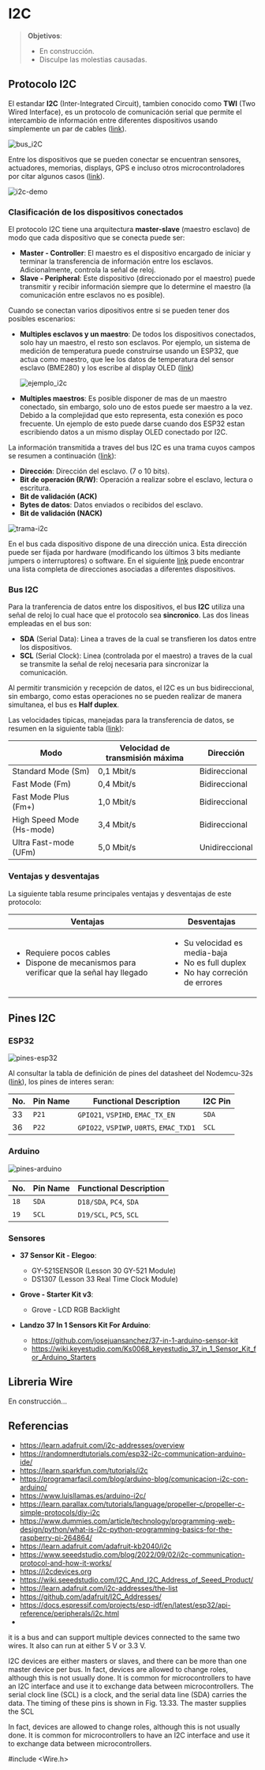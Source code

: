 # I2C

> **Objetivos**:
> * En construcción.
> * Disculpe las molestias causadas.

## Protocolo I2C

El estandar **I2C** (Inter-Integrated Circuit), tambien conocido como **TWI** (Two Wired Interface), es un protocolo de comunicación serial que permite el intercambio de información entre diferentes dispositivos usando simplemente un par de cables ([link](https://learn.parallax.com/tutorials/language/propeller-c/propeller-c-simple-protocols/diy-i2c)).

![bus_i2C](i2cBusExample.png)

Entre los dispositivos que se pueden conectar se encuentran sensores, actuadores, memorias, displays, GPS e incluso otros microcontroladores por citar algunos casos ([link](https://learn.adafruit.com/i2c-addresses/overview)).

![i2c-demo](sensors_i2cdemo_bb.png)

### Clasificación de los dispositivos conectados

El protocolo I2C tiene una arquitectura **master-slave** (maestro esclavo) de modo que cada dispositivo que se conecta puede ser:
* **Master - Controller**: El maestro es el dispositivo encargado de iniciar y terminar la transferencia de información entre los esclavos. Adicionalmente, controla la señal de reloj.   
* **Slave - Peripheral**: Este dispositivo (direccionado por el maestro) puede transmitir y recibir información siempre que lo determine el maestro (la comunicación entre esclavos no es posible).

Cuando se conectan varios dipositivos entre si se pueden tener dos posibles escenarios:
* **Multiples esclavos y un maestro**: De todos los dispositivos conectados, solo hay un maestro, el resto son esclavos. Por ejemplo, un sistema de medición de temperatura puede construirse usando un ESP32, que actua como maestro, que lee los datos de temperatura del sensor esclavo (BME280) y los escribe al display OLED ([link](https://randomnerdtutorials.com/esp32-i2c-communication-arduino-ide/))
  
  ![ejemplo_i2c](ejemplo-i2c.png)

* **Multiples maestros**: Es posible disponer de mas de un maestro conectado, sin embargo, solo uno de estos puede ser maestro a la vez. Debido a la complejidad que esto representa, esta conexión es poco frecuente. Un ejemplo de esto puede darse cuando dos ESP32 estan escribiendo datos a un mismo display OLED conectado por I2C.

La información transmitida a traves del bus I2C es una trama cuyos campos se resumen a continuación ([link](https://www.luisllamas.es/arduino-i2c/)):
* **Dirección**: Dirección del esclavo. (7 o 10 bits).
* **Bit de operación (R/W)**: Operación a realizar sobre el esclavo, lectura o escritura.
* **Bit de validación (ACK)**
* **Bytes de datos**: Datos enviados o recibidos del esclavo.
* **Bit de validación (NACK)**

![trama-i2c](trama-i2c.png)

En el bus cada dispositivo dispone de una dirección unica. Esta dirección puede ser fijada por hardware (modificando los últimos 3 bits mediante jumpers o interruptores) o software. En el siguiente [link](https://i2cdevices.org/addresses) puede encontrar una lista completa de direcciones asociadas a diferentes dispositivos.

### Bus I2C

Para la tranferencia de datos entre los dispositivos, el bus **I2C** utiliza una señal de reloj lo cual hace que el protocolo sea **sincronico**. Las dos lineas empleadas en el bus son:
* **SDA** (Serial Data): Linea a traves de la cual se transfieren los datos entre los dispositivos.
* **SCL** (Serial Clock): Linea (controlada por el maestro) a traves de la cual se transmite la señal de reloj necesaria para sincronizar la comunicación.

Al permitir transmición y recepción de datos, el I2C es un bus bidireccional, sin embargo, como estas operaciones no se pueden realizar de manera simultanea, el bus es **Half duplex**.

Las velocidades tipicas, manejadas para la transferencia de datos, se resumen en la siguiente tabla ([link](https://en.wikipedia.org/wiki/I%C2%B2C)):

|Modo |	Velocidad de transmisión máxima	|Dirección|
|---|---|---|
|Standard Mode (Sm)	|0,1 Mbit/s	|Bidireccional|
|Fast Mode (Fm)	|0,4 Mbit/s|	Bidireccional|
|Fast Mode Plus (Fm+)|1,0 Mbit/s|Bidireccional|
|High Speed Mode (Hs-mode)|3,4 Mbit/s|Bidireccional|
|Ultra Fast-mode (UFm)	|5,0 Mbit/s	|Unidireccional|

### Ventajas y desventajas

La siguiente tabla resume principales ventajas y desventajas de este protocolo:

|Ventajas|Desventajas|
|---|---|
|<ul><li>Requiere pocos cables<li>Dispone de mecanismos para verificar que la señal hay llegado</ul>|<ul><li>Su velocidad es media-baja<li>No es full duplex<li>No hay correción de errores</ul>|

## Pines I2C

### ESP32

![pines-esp32](nodemcu_32s_pin.png)

Al consultar la tabla de definición de pines del datasheet del Nodemcu-32s ([link](https://docs.ai-thinker.com/_media/esp32/docs/nodemcu-32s_product_specification.pdf)), los pines de interes seran:

|No.| Pin Name |Functional Description|I2C Pin|
|---|---|---|---|
|33 |```P21```|```GPIO21```, ```VSPIHD```, ```EMAC_TX_EN```|```SDA```|
|36 |```P22```|```GPIO22```, ```VSPIWP```, ```U0RTS```, ```EMAC_TXD1```|```SCL```|

### Arduino

![pines-arduino](Pinout-UNOrev3_latest.png)

|No.| Pin Name |Functional Description|
|---|---|---|
|```18```|```SDA``` |```D18/SDA```, ```PC4```, ```SDA```|
|```19```|```SCL``` |```D19/SCL```, ```PC5```, ```SCL```|

### Sensores 

* **37 Sensor Kit - Elegoo**:
  * GY-521SENSOR (Lesson 30 GY-521 Module)
  * DS1307 (Lesson 33 Real Time Clock Module)

* **Grove - Starter Kit v3**:
  * Grove - LCD RGB Backlight

* **Landzo 37 In 1 Sensors Kit For Arduino**:
  * https://github.com/josejuansanchez/37-in-1-arduino-sensor-kit
  * https://wiki.keyestudio.com/Ks0068_keyestudio_37_in_1_Sensor_Kit_for_Arduino_Starters

## Libreria Wire

En construcción...

## Referencias

* https://learn.adafruit.com/i2c-addresses/overview
* https://randomnerdtutorials.com/esp32-i2c-communication-arduino-ide/
* https://learn.sparkfun.com/tutorials/i2c
* https://programarfacil.com/blog/arduino-blog/comunicacion-i2c-con-arduino/
* https://www.luisllamas.es/arduino-i2c/
* https://learn.parallax.com/tutorials/language/propeller-c/propeller-c-simple-protocols/diy-i2c
* https://www.dummies.com/article/technology/programming-web-design/python/what-is-i2c-python-programming-basics-for-the-raspberry-pi-264864/
* https://learn.adafruit.com/adafruit-kb2040/i2c
* https://www.seeedstudio.com/blog/2022/09/02/i2c-communication-protocol-and-how-it-works/
* https://i2cdevices.org
* https://wiki.seeedstudio.com/I2C_And_I2C_Address_of_Seeed_Product/
* https://learn.adafruit.com/i2c-addresses/the-list
* https://github.com/adafruit/I2C_Addresses/
* https://docs.espressif.com/projects/esp-idf/en/latest/esp32/api-reference/peripherals/i2c.html
* 



it is a bus and can support multiple devices connected to the
same two wires. It also can run at either 5 V or 3.3 V.

I2C devices are either masters or slaves, and there can be more than one master
device per bus. In fact, devices are allowed to change roles, although this is not usually
done. It is common for microcontrollers to have an I2C interface and use it to
exchange data between microcontrollers.
The serial clock line (SCL) is a clock, and the serial data line (SDA) carries the
data. The timing of these pins is shown in Fig. 13.33. The master supplies the SCL

In fact, devices are allowed to change roles, although this is not usually
done. It is common for microcontrollers to have an I2C interface and use it to
exchange data between microcontrollers.

#include <Wire.h>